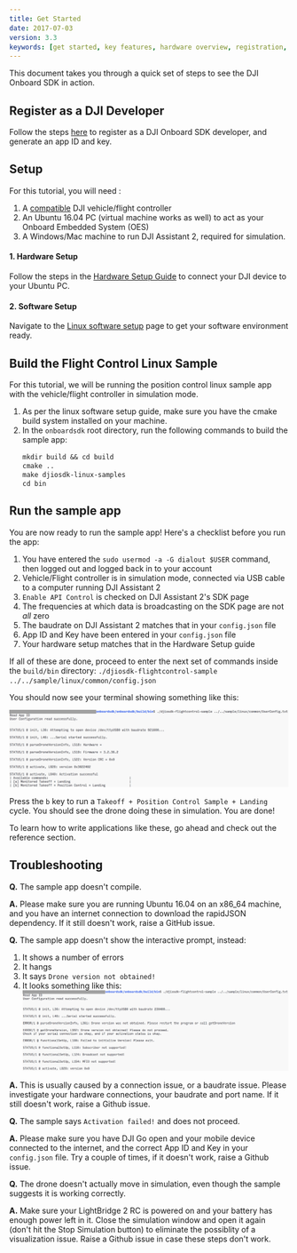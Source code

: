 ```yaml
---
title: Get Started
date: 2017-07-03
version: 3.3
keywords: [get started, key features, hardware overview, registration, enable flight controller API control, safety]
---
```


This document takes you through a quick set of steps to see the DJI Onboard SDK in action.

## Register as a DJI Developer

Follow the steps [here](../development-workflow/environment-setup.html#onboard-sdk-application-registration) to register as a DJI Onboard SDK developer, and generate an app ID and key.

## Setup

For this tutorial, you will need :

1. A [compatible](../appendix/versioning.html) DJI vehicle/flight controller
2. An Ubuntu 16.04 PC (virtual machine works as well) to act as your Onboard Embedded System (OES)
3. A Windows/Mac machine to run DJI Assistant 2, required for simulation.

#### 1. Hardware Setup

Follow the steps in the [Hardware Setup Guide](../development-workflow/hardware-setup.html) to connect your DJI device to your Ubuntu PC.

#### 2. Software Setup

Navigate to the [Linux software setup](../development-workflow/environment-setup.html) page to get your software environment ready.

## Build the Flight Control Linux Sample

For this tutorial, we will be running the position control linux sample app with the vehicle/flight controller in simulation mode.

 1. As per the linux software setup guide, make sure you have the cmake build system installed on your machine.
 2. In the `onboardsdk` root directory, run the following commands to build the sample app:
    ```
    mkdir build && cd build
    cmake ..
    make djiosdk-linux-samples
    cd bin
    ```

## Run the sample app

You are now ready to run the sample app! Here's a checklist before you run the app:

 1. You have entered the `sudo usermod -a -G dialout $USER` command, then logged out and logged back in to your account
 1. Vehicle/Flight controller is in simulation mode, connected via USB cable to a computer running DJI Assistant 2
 1. `Enable API Control` is checked on DJI Assistant 2's SDK page
 1. The frequencies at which data is broadcasting on the SDK page are not *all* zero
 1. The baudrate on DJI Assistant 2 matches that in your `config.json` file
 1. App ID and Key have been entered in your `config.json` file
 1. Your hardware setup matches that in the Hardware Setup guide

If all of these are done, proceed to enter the next set of commands inside the `build/bin` directory:
    ```
    ./djiosdk-flightcontrol-sample ../../sample/linux/common/config.json
    ```

You should now see your terminal showing something like this:

![successful-sample-setup](../images/quick-start/QuickStart_successful.png)

Press the `b` key to run a `Takeoff + Position Control Sample + Landing` cycle. You should see the drone doing these in simulation. You are done!

To learn how to write applications like these, go ahead and check out the reference section.

## Troubleshooting

**Q.** The sample app doesn't compile.

**A.** Please make sure you are running Ubuntu 16.04 on an x86_64 machine, and you have an internet connection to download the rapidJSON dependency. If it still doesn't work, raise a GitHub issue.


**Q.** The sample app doesn't show the interactive prompt, instead:
 1. It shows a number of errors
 2. It hangs
 3. It says `Drone version not obtained!`
 4. It looks something like this:
 ![unsuccessful-sample-setup](../images/quick-start/QuickStart_unsuccessful.png)

**A.** This is usually caused by a connection issue, or a baudrate issue. Please investigate your hardware connections, your baudrate and port name. If it still doesn't work, raise a Github issue.

**Q.** The sample says `Activation failed!` and does not proceed.

**A.** Please make sure you have DJI Go open and your mobile device connected to the internet, and the correct App ID and Key in your `config.json` file. Try a couple of times, if it doesn't work, raise a Github issue.

**Q.** The drone doesn't actually move in simulation, even though the sample suggests it is working correctly.

**A.** Make sure your LightBridge 2 RC is powered on and your battery has enough power left in it. Close the simulation window and open it again (don't hit the Stop Simulation button) to eliminate the possiblity of a visualization issue. Raise a Github issue in case these steps don't work.

